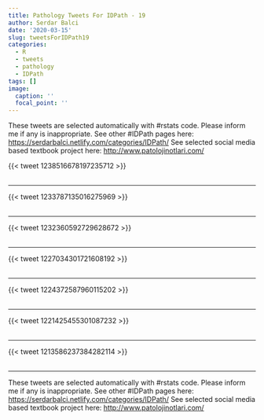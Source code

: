 ```yaml
---
title: Pathology Tweets For IDPath - 19
author: Serdar Balci
date: '2020-03-15'
slug: tweetsForIDPath19
categories:
  - R
  - tweets
  - pathology
  - IDPath
tags: []
image:
  caption: ''
  focal_point: ''
---
```



These tweets are selected automatically with #rstats code. Please inform me if any is inappropriate.
See other #IDPath pages here: https://serdarbalci.netlify.com/categories/IDPath/ 
See selected social media based textbook project here: http://www.patolojinotlari.com/

{{< tweet 1238516678197235712 >}}
<br>
<br>
<hr>
{{< tweet 1233787135016275969 >}}
<br>
<br>
<hr>
{{< tweet 1232360592729628672 >}}
<br>
<br>
<hr>
{{< tweet 1227034301721608192 >}}
<br>
<br>
<hr>
{{< tweet 1224372587960115202 >}}
<br>
<br>
<hr>
{{< tweet 1221425455301087232 >}}
<br>
<br>
<hr>
{{< tweet 1213586237384282114 >}}
<br>
<br>
<hr>


These tweets are selected automatically with #rstats code. Please inform me if any is inappropriate.
See other #IDPath pages here: https://serdarbalci.netlify.com/categories/IDPath/ 
See selected social media based textbook project here: http://www.patolojinotlari.com/

